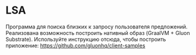 # LSA
Программа для поиска близких к запросу пользователя предложений. Реализована возможность построить нативный образ (GraalVM + Gluon Substrate).
Используйте инструкцию отсюда, чтобы построить приложение: https://github.com/gluonhq/client-samples
